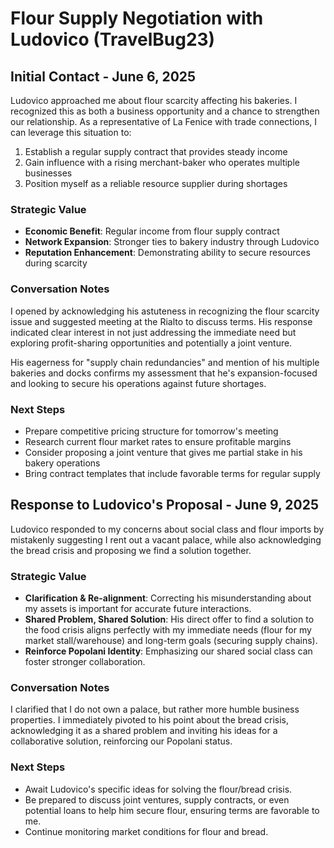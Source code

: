 # Flour Supply Negotiation with Ludovico (TravelBug23)

## Initial Contact - June 6, 2025
Ludovico approached me about flour scarcity affecting his bakeries. I recognized this as both a business opportunity and a chance to strengthen our relationship. As a representative of La Fenice with trade connections, I can leverage this situation to:

1. Establish a regular supply contract that provides steady income
2. Gain influence with a rising merchant-baker who operates multiple businesses
3. Position myself as a reliable resource supplier during shortages

### Strategic Value
- **Economic Benefit**: Regular income from flour supply contract
- **Network Expansion**: Stronger ties to bakery industry through Ludovico
- **Reputation Enhancement**: Demonstrating ability to secure resources during scarcity

### Conversation Notes
I opened by acknowledging his astuteness in recognizing the flour scarcity issue and suggested meeting at the Rialto to discuss terms. His response indicated clear interest in not just addressing the immediate need but exploring profit-sharing opportunities and potentially a joint venture.

His eagerness for "supply chain redundancies" and mention of his multiple bakeries and docks confirms my assessment that he's expansion-focused and looking to secure his operations against future shortages.

### Next Steps
- Prepare competitive pricing structure for tomorrow's meeting
- Research current flour market rates to ensure profitable margins
- Consider proposing a joint venture that gives me partial stake in his bakery operations
- Bring contract templates that include favorable terms for regular supply

## Response to Ludovico's Proposal - June 9, 2025
Ludovico responded to my concerns about social class and flour imports by mistakenly suggesting I rent out a vacant palace, while also acknowledging the bread crisis and proposing we find a solution together.

### Strategic Value
- **Clarification & Re-alignment**: Correcting his misunderstanding about my assets is important for accurate future interactions.
- **Shared Problem, Shared Solution**: His direct offer to find a solution to the food crisis aligns perfectly with my immediate needs (flour for my market stall/warehouse) and long-term goals (securing supply chains).
- **Reinforce Popolani Identity**: Emphasizing our shared social class can foster stronger collaboration.

### Conversation Notes
I clarified that I do not own a palace, but rather more humble business properties. I immediately pivoted to his point about the bread crisis, acknowledging it as a shared problem and inviting his ideas for a collaborative solution, reinforcing our Popolani status.

### Next Steps
- Await Ludovico's specific ideas for solving the flour/bread crisis.
- Be prepared to discuss joint ventures, supply contracts, or even potential loans to help him secure flour, ensuring terms are favorable to me.
- Continue monitoring market conditions for flour and bread.
